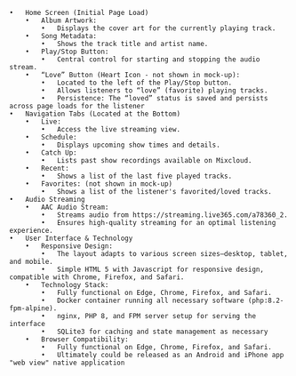 	•	Home Screen (Initial Page Load)
		•	Album Artwork:
			•	Displays the cover art for the currently playing track.
		•	Song Metadata:
			•	Shows the track title and artist name.
		•	Play/Stop Button:
			•	Central control for starting and stopping the audio stream.
		•	“Love” Button (Heart Icon - not shown in mock-up):
			•	Located to the left of the Play/Stop button.
			•	Allows listeners to “love” (favorite) playing tracks.
			•	Persistence: The “loved” status is saved and persists across page loads for the listener
	•	Navigation Tabs (Located at the Bottom)
		•	Live:
			•	Access the live streaming view.
		•	Schedule:
			•	Displays upcoming show times and details.
		•	Catch Up:
			•	Lists past show recordings available on Mixcloud.
		•	Recent:
			•	Shows a list of the last five played tracks.
		•	Favorites: (not shown in mock-up)
			•	Shows a list of the listener's favorited/loved tracks.
	•	Audio Streaming
		•	AAC Audio Stream:
			•	Streams audio from https://streaming.live365.com/a78360_2.
			•	Ensures high-quality streaming for an optimal listening experience.
	•	User Interface & Technology
		•	Responsive Design:
			•	The layout adapts to various screen sizes—desktop, tablet, and mobile.
			•	Simple HTML 5 with Javascript for responsive design, compatible with Chrome, Firefox, and Safari.
		•	Technology Stack:
			•	Fully functional on Edge, Chrome, Firefox, and Safari.
			•	Docker container running all necessary software (php:8.2-fpm-alpine).
			•	nginx, PHP 8, and FPM server setup for serving the interface
			•	SQLite3 for caching and state management as necessary
		•	Browser Compatibility:
			•	Fully functional on Edge, Chrome, Firefox, and Safari.
			•	Ultimately could be released as an Android and iPhone app "web view" native application

